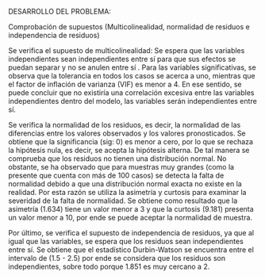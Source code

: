 DESARROLLO DEL PROBLEMA: 

Comprobación de supuestos (Multicolinealidad, normalidad de residuos e independencia de residuos)

Se verifica el supuesto de multicolinealidad: Se espera que las variables independientes sean independientes entre sí para que sus efectos se puedan separar y no se anulen entre sí .
Para las variables significativas, se observa que la tolerancia en todos los casos se acerca a uno, mientras que el factor de inflación de varianza (VIF) es menor a 4.  En ese sentido, se puede concluir que no existiría una correlación excesiva entre las variables independientes dentro del modelo, las variables serán independientes entre sí.  	

Se verifica la normalidad de los residuos, es decir, la normalidad de las diferencias entre los valores observados y  los valores pronosticados.
Se obtiene que la significancia (sig: 0) es menor a cero, por lo que se rechaza la hipótesis nula, es decir, se acepta la hipótesis alterna. De tal manera se comprueba que los residuos no tienen una distribución normal.
No obstante, se ha observado que para muestras muy grandes (como la presente que cuenta con más de 100 casos) se detecta la falta de normalidad debido a que una distribución normal exacta no existe en la realidad. Por esta razón se utiliza la asimetría y curtosis para examinar la severidad de la falta de normalidad.
Se obtiene como resultado que la asimetría (1.634) tiene un valor menor a 3 y que la curtosis (9.181) presenta un valor menor a 10, por ende se puede aceptar la normalidad de  muestra.

Por último, se verifica el supuesto de independencia de residuos, ya que al igual que las variables, se espera que los residuos sean independientes entre sí.
Se obtiene que el estadístico Durbin-Watson se encuentra entre el intervalo de (1.5 - 2.5) por ende se considera que los residuos son independientes, sobre todo porque 1.851 es muy cercano a 2. 		
